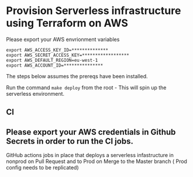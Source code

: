 # Provision Serverless infrastructure using Terraform on AWS

Please export your AWS envrionment variables
```
export AWS_ACCESS_KEY_ID=**************
export AWS_SECRET_ACCESS_KEY=******************
export AWS_DEFAULT_REGION=eu-west-1
export AWS_ACCOUNT_ID=***************
```
The steps below assumes the prereqs have been installed.

Run the command ```make deploy``` from the root - This will spin up the serverless environment.

## CI

## Please export your AWS credentials in Github Secrets in order to run the CI jobs.

GitHub actions jobs in place that deploys a serverless infastructure in nonprod on Pull Request and to Prod on Merge to the Master branch ( Prod config needs to be replicated)
